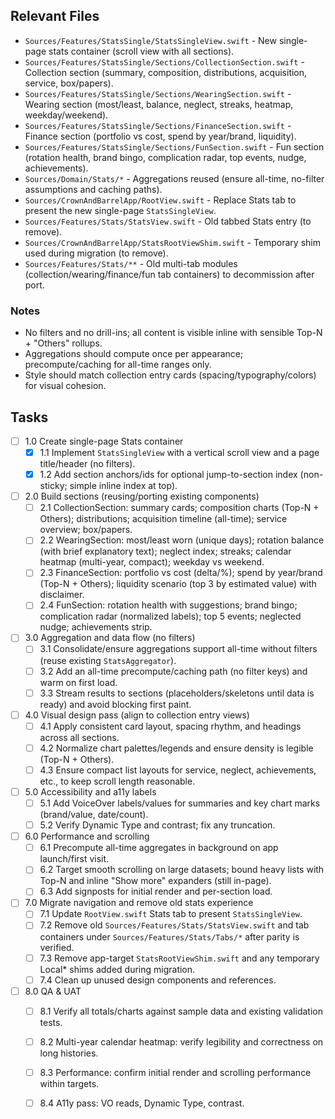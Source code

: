 ## Relevant Files

- `Sources/Features/StatsSingle/StatsSingleView.swift` - New single-page stats container (scroll view with all sections).
- `Sources/Features/StatsSingle/Sections/CollectionSection.swift` - Collection section (summary, composition, distributions, acquisition, service, box/papers).
- `Sources/Features/StatsSingle/Sections/WearingSection.swift` - Wearing section (most/least, balance, neglect, streaks, heatmap, weekday/weekend).
- `Sources/Features/StatsSingle/Sections/FinanceSection.swift` - Finance section (portfolio vs cost, spend by year/brand, liquidity).
- `Sources/Features/StatsSingle/Sections/FunSection.swift` - Fun section (rotation health, brand bingo, complication radar, top events, nudge, achievements).
- `Sources/Domain/Stats/*` - Aggregations reused (ensure all-time, no-filter assumptions and caching paths).
- `Sources/CrownAndBarrelApp/RootView.swift` - Replace Stats tab to present the new single-page `StatsSingleView`.
- `Sources/Features/Stats/StatsView.swift` - Old tabbed Stats entry (to remove).
- `Sources/CrownAndBarrelApp/StatsRootViewShim.swift` - Temporary shim used during migration (to remove).
- `Sources/Features/Stats/**` - Old multi-tab modules (collection/wearing/finance/fun tab containers) to decommission after port.

### Notes

- No filters and no drill-ins; all content is visible inline with sensible Top-N + "Others" rollups.
- Aggregations should compute once per appearance; precompute/caching for all-time ranges only.
- Style should match collection entry cards (spacing/typography/colors) for visual cohesion.

## Tasks

- [ ] 1.0 Create single-page Stats container
  - [x] 1.1 Implement `StatsSingleView` with a vertical scroll view and a page title/header (no filters).
  - [x] 1.2 Add section anchors/ids for optional jump-to-section index (non-sticky; simple inline index at top).

- [ ] 2.0 Build sections (reusing/porting existing components)
  - [ ] 2.1 CollectionSection: summary cards; composition charts (Top-N + Others); distributions; acquisition timeline (all-time); service overview; box/papers.
  - [ ] 2.2 WearingSection: most/least worn (unique days); rotation balance (with brief explanatory text); neglect index; streaks; calendar heatmap (multi-year, compact); weekday vs weekend.
  - [ ] 2.3 FinanceSection: portfolio vs cost (delta/%); spend by year/brand (Top-N + Others); liquidity scenario (top 3 by estimated value) with disclaimer.
  - [ ] 2.4 FunSection: rotation health with suggestions; brand bingo; complication radar (normalized labels); top 5 events; neglected nudge; achievements strip.

- [ ] 3.0 Aggregation and data flow (no filters)
  - [ ] 3.1 Consolidate/ensure aggregations support all-time without filters (reuse existing `StatsAggregator`).
  - [ ] 3.2 Add an all-time precompute/caching path (no filter keys) and warm on first load.
  - [ ] 3.3 Stream results to sections (placeholders/skeletons until data is ready) and avoid blocking first paint.

- [ ] 4.0 Visual design pass (align to collection entry views)
  - [ ] 4.1 Apply consistent card layout, spacing rhythm, and headings across all sections.
  - [ ] 4.2 Normalize chart palettes/legends and ensure density is legible (Top-N + Others).
  - [ ] 4.3 Ensure compact list layouts for service, neglect, achievements, etc., to keep scroll length reasonable.

- [ ] 5.0 Accessibility and a11y labels
  - [ ] 5.1 Add VoiceOver labels/values for summaries and key chart marks (brand/value, date/count).
  - [ ] 5.2 Verify Dynamic Type and contrast; fix any truncation.

- [ ] 6.0 Performance and scrolling
  - [ ] 6.1 Precompute all-time aggregates in background on app launch/first visit.
  - [ ] 6.2 Target smooth scrolling on large datasets; bound heavy lists with Top-N and inline "Show more" expanders (still in-page).
  - [ ] 6.3 Add signposts for initial render and per-section load.

- [ ] 7.0 Migrate navigation and remove old stats experience
  - [ ] 7.1 Update `RootView.swift` Stats tab to present `StatsSingleView`.
  - [ ] 7.2 Remove old `Sources/Features/Stats/StatsView.swift` and tab containers under `Sources/Features/Stats/Tabs/*` after parity is verified.
  - [ ] 7.3 Remove app-target `StatsRootViewShim.swift` and any temporary Local* shims added during migration.
  - [ ] 7.4 Clean up unused design components and references.

- [ ] 8.0 QA & UAT
  - [ ] 8.1 Verify all totals/charts against sample data and existing validation tests.
  - [ ] 8.2 Multi-year calendar heatmap: verify legibility and correctness on long histories.
  - [ ] 8.3 Performance: confirm initial render and scrolling performance within targets.
  - [ ] 8.4 A11y pass: VO reads, Dynamic Type, contrast.


